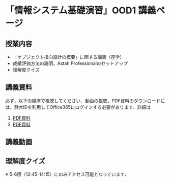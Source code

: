 # 「情報システム基礎演習」OOD1 講義ページ
## 授業内容
* 「オブジェクト指向設計の概要」に関する講義（座学）
* 成績評価方法の説明，Astah Professionalのセットアップ
* 理解度クイズ

## 講義資料
必ず，以下の順序で視聴してください．動画の視聴，PDF資料のダウンロードには，静大IDを利用してOffice365にログインする必要があります．詳細は
1. [PDF資料](https://b.hontolab.org/2Xp1qcQ)
2. [PDF資料](https://b.hontolab.org/3c5gKiF)

## 講義動画


## 理解度クイズ
※ 5-6限（12:45-14:15）にのみアクセス可能となっています．
